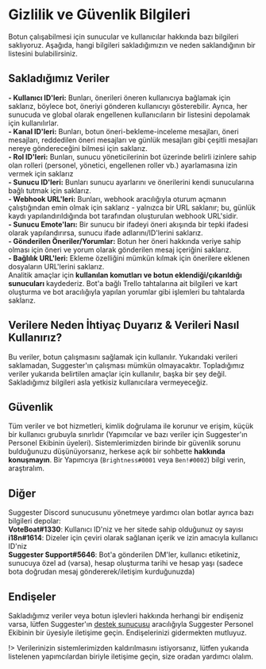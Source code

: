 # Gizlilik ve Güvenlik Bilgileri
Botun çalışabilmesi için sunucular ve kullanıcılar hakkında bazı bilgileri saklıyoruz. Aşağıda, hangi bilgileri sakladığımızın ve neden saklandığının bir listesini bulabilirsiniz.

## Sakladığımız Veriler

**- Kullanıcı ID'leri:** Bunları, önerileri öneren kullanıcıya bağlamak için saklarız, böylece bot, öneriyi gönderen kullanıcıyı gösterebilir. Ayrıca, her sunucuda ve global olarak engellenen kullanıcıların bir listesini depolamak için kullanılırlar.\
**- Kanal ID'leri:** Bunları, botun öneri-bekleme-inceleme mesajları, öneri mesajları, reddedilen öneri mesajları ve günlük mesajları gibi çeşitli mesajları nereye göndereceğini bilmesi için saklarız.\
**- Rol ID'leri:** Bunları, sunucu yöneticilerinin bot üzerinde belirli izinlere sahip olan rolleri (personel, yönetici, engellenen roller vb.) ayarlamasına izin vermek için saklarız\
**- Sunucu ID'leri:** Bunları sunucu ayarlarını ve önerilerini kendi sunucularına bağlı tutmak için saklarız.\
**- Webhook URL'leri:** Bunları, webhook aracılığıyla oturum açmanın çalıştığından emin olmak için saklarız - yalnızca bir URL saklanır; bu, günlük kaydı yapılandırıldığında bot tarafından oluşturulan webhook URL'sidir.\
**- Sunucu Emote'ları:** Bir sunucu bir ifadeyi öneri akışında bir tepki ifadesi olarak yapılandırırsa, sunucu ifade adlarını/ID'lerini saklarız.\
**- Gönderilen Öneriler/Yorumlar:** Botun her öneri hakkında veriye sahip olması için öneri ve yorum olarak gönderilen mesaj içeriğini saklarız.\
**- Bağlılık URL'leri:** Ekleme özelliğini mümkün kılmak için önerilere eklenen dosyaların URL'lerini saklarız.\
Analitik amaçlar için **kullanılan komutları ve botun eklendiği/çıkarıldığı sunucuları** kaydederiz.
Bot'a bağlı Trello tahtalarına ait bilgileri ve kart oluşturma ve bot aracılığıyla yapılan yorumlar gibi işlemleri bu tahtalarda saklarız.

## Verilere Neden İhtiyaç Duyarız & Verileri Nasıl Kullanırız?
Bu veriler, botun çalışmasını sağlamak için kullanılır. Yukarıdaki verileri saklamadan, Suggester'ın çalışması mümkün olmayacaktır. Topladığımız veriler yukarıda belirtilen amaçlar için kullanılır, başka bir şey değil. Sakladığımız bilgileri asla yetkisiz kullanıcılara vermeyeceğiz.
 
## Güvenlik
Tüm veriler ve bot hizmetleri, kimlik doğrulama ile korunur ve erişim, küçük bir kullanıcı grubuyla sınırlıdır (Yapımcılar ve bazı veriler için Suggester'ın Personel Ekibinin üyeleri). Sistemlerimizden birinde bir güvenlik sorunu bulduğunuzu düşünüyorsanız, herkese açık bir sohbette **hakkında konuşmayın**. Bir Yapımcıya (`Brightness#0001` veya `Ben!#0002`) bilgi verin, araştıralım.

## Diğer
Suggester Discord sunucusunu yönetmeye yardımcı olan botlar ayrıca bazı bilgileri depolar:\
**VoteBoat#1330**: Kullanıcı ID'niz ve her sitede sahip olduğunuz oy sayısı\
**i18n#1614**: Dizeler için çeviri olarak sağlanan içerik ve izin amacıyla kullanıcı ID'niz\
**Suggester Support#5646**: Bot'a gönderilen DM'ler, kullanıcı etiketiniz, sunucuya özel ad (varsa), hesap oluşturma tarihi ve hesap yaşı (sadece bota doğrudan mesaj göndererek/iletişim kurduğunuzda)

## Endişeler
Sakladığımız veriler veya botun işlevleri hakkında herhangi bir endişeniz varsa, lütfen Suggester'ın [destek sunucusu](https://suggester.js.org/support) aracılığıyla Suggester Personel Ekibinin bir üyesiyle iletişime geçin.
Endişelerinizi gidermekten mutluyuz.

!> Verilerinizin sistemlerimizden kaldırılmasını istiyorsanız, lütfen yukarıda listelenen yapımcılardan biriyle iletişime geçin, size oradan yardımcı olalım.

